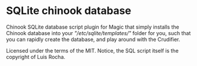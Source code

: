 # SQLite chinook database

Chinook SQLite database script plugin for Magic that simply installs the Chinook database into
your _"/etc/sqlite/templates/"_ folder for you, such that you can rapidly create the database,
and play around with the Crudifier.

Licensed under the terms of the MIT. Notice, the SQL script itself is the copyright of
Luis Rocha.
